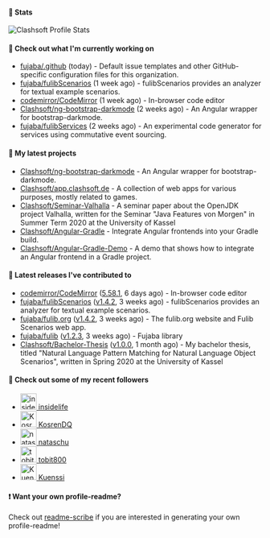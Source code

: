 #### 🔅 Stats

![Clashsoft Profile Stats](https://github-readme-stats.vercel.app/api?username=Clashsoft&show_icons=true&theme=dark&count_private=true&icon_color=0075ff)

#### 👷 Check out what I'm currently working on

- [fujaba/.github](https://github.com/fujaba/.github) (today) - Default issue templates and other GitHub-specific configuration files for this organization.
- [fujaba/fulibScenarios](https://github.com/fujaba/fulibScenarios) (1 week ago) - fulibScenarios provides an analyzer for textual example scenarios. 
- [codemirror/CodeMirror](https://github.com/codemirror/CodeMirror) (1 week ago) - In-browser code editor
- [Clashsoft/ng-bootstrap-darkmode](https://github.com/Clashsoft/ng-bootstrap-darkmode) (2 weeks ago) - An Angular wrapper for bootstrap-darkmode.
- [fujaba/fulibServices](https://github.com/fujaba/fulibServices) (2 weeks ago) - An experimental code generator for services using commutative event sourcing.

#### 🌱 My latest projects

- [Clashsoft/ng-bootstrap-darkmode](https://github.com/Clashsoft/ng-bootstrap-darkmode) - An Angular wrapper for bootstrap-darkmode.
- [Clashsoft/app.clashsoft.de](https://github.com/Clashsoft/app.clashsoft.de) - A collection of web apps for various purposes, mostly related to games.
- [Clashsoft/Seminar-Valhalla](https://github.com/Clashsoft/Seminar-Valhalla) - A seminar paper about the OpenJDK project Valhalla, written for the Seminar &#34;Java Features von Morgen&#34; in Summer Term 2020 at the University of Kassel
- [Clashsoft/Angular-Gradle](https://github.com/Clashsoft/Angular-Gradle) - Integrate Angular frontends into your Gradle build.
- [Clashsoft/Angular-Gradle-Demo](https://github.com/Clashsoft/Angular-Gradle-Demo) - A demo that shows how to integrate an Angular frontend in a Gradle project.

#### 🔭 Latest releases I've contributed to

- [codemirror/CodeMirror](https://github.com/codemirror/CodeMirror) ([5.58.1](https://github.com/codemirror/CodeMirror/releases/tag/5.58.1), 6 days ago) - In-browser code editor
- [fujaba/fulibScenarios](https://github.com/fujaba/fulibScenarios) ([v1.4.2](https://github.com/fujaba/fulibScenarios/releases/tag/v1.4.2), 3 weeks ago) - fulibScenarios provides an analyzer for textual example scenarios. 
- [fujaba/fulib.org](https://github.com/fujaba/fulib.org) ([v1.4.2](https://github.com/fujaba/fulib.org/releases/tag/v1.4.2), 3 weeks ago) - The fulib.org website and Fulib Scenarios web app.
- [fujaba/fulib](https://github.com/fujaba/fulib) ([v1.2.3](https://github.com/fujaba/fulib/releases/tag/v1.2.3), 3 weeks ago) - Fujaba library
- [Clashsoft/Bachelor-Thesis](https://github.com/Clashsoft/Bachelor-Thesis) ([v1.0.0](https://github.com/Clashsoft/Bachelor-Thesis/releases/tag/v1.0.0), 1 month ago) - My bachelor thesis, titled &#34;Natural Language Pattern Matching for Natural Language Object Scenarios&#34;, written in Spring 2020 at the University of Kassel

#### 👯 Check out some of my recent followers

- [<img src="https://github.com/insidelife.png?size=128" alt="insidelife Profile Avatar" width="32"> insidelife](https://github.com/insidelife)
- [<img src="https://github.com/KosrenDQ.png?size=128" alt="KosrenDQ Profile Avatar" width="32"> KosrenDQ](https://github.com/KosrenDQ)
- [<img src="https://github.com/nataschu.png?size=128" alt="nataschu Profile Avatar" width="32"> nataschu](https://github.com/nataschu)
- [<img src="https://github.com/tobit800.png?size=128" alt="tobit800 Profile Avatar" width="32"> tobit800](https://github.com/tobit800)
- [<img src="https://github.com/Kuenssi.png?size=128" alt="Kuenssi Profile Avatar" width="32"> Kuenssi](https://github.com/Kuenssi)

#### ❗ Want your own profile-readme?
Check out [readme-scribe](https://github.com/muesli/readme-scribe) if you are interested in generating your own profile-readme!
